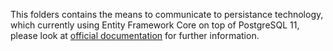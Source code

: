 ﻿This folders contains the means to communicate to persistance technology, which currently using Entity Framework Core 
on top of PostgreSQL 11, please look at [official documentation](https://docs.microsoft.com/en-us/learn/modules/persist-data-ef-core/?view=aspnetcore-3.1)
for further information.